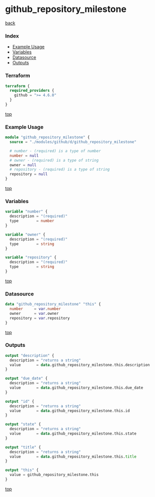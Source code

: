 # github_repository_milestone

[back](../github.md)

### Index

- [Example Usage](#example-usage)
- [Variables](#variables)
- [Datasource](#datasource)
- [Outputs](#outputs)

### Terraform

```terraform
terraform {
  required_providers {
    github = ">= 4.6.0"
  }
}
```

[top](#index)

### Example Usage

```terraform
module "github_repository_milestone" {
  source = "./modules/github/d/github_repository_milestone"

  # number - (required) is a type of number
  number = null
  # owner - (required) is a type of string
  owner = null
  # repository - (required) is a type of string
  repository = null
}
```

[top](#index)

### Variables

```terraform
variable "number" {
  description = "(required)"
  type        = number
}

variable "owner" {
  description = "(required)"
  type        = string
}

variable "repository" {
  description = "(required)"
  type        = string
}
```

[top](#index)

### Datasource

```terraform
data "github_repository_milestone" "this" {
  number     = var.number
  owner      = var.owner
  repository = var.repository
}
```

[top](#index)

### Outputs

```terraform
output "description" {
  description = "returns a string"
  value       = data.github_repository_milestone.this.description
}

output "due_date" {
  description = "returns a string"
  value       = data.github_repository_milestone.this.due_date
}

output "id" {
  description = "returns a string"
  value       = data.github_repository_milestone.this.id
}

output "state" {
  description = "returns a string"
  value       = data.github_repository_milestone.this.state
}

output "title" {
  description = "returns a string"
  value       = data.github_repository_milestone.this.title
}

output "this" {
  value = github_repository_milestone.this
}
```

[top](#index)